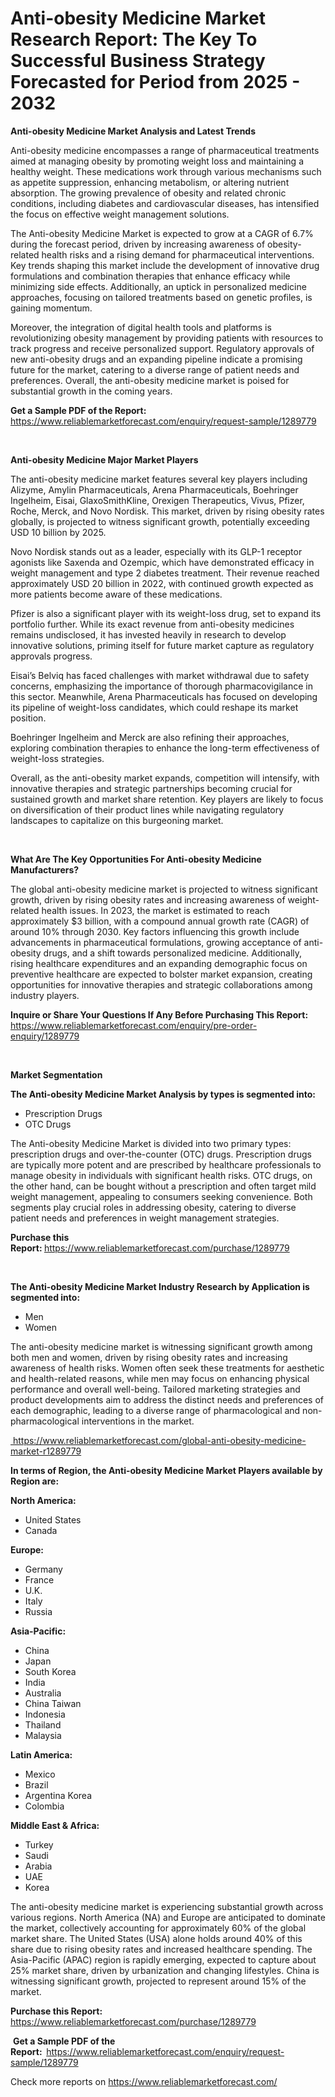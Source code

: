 <p><h1>Anti-obesity Medicine Market Research Report: The Key To Successful Business Strategy Forecasted for Period from 2025 - 2032</h1></p><p><strong>Anti-obesity Medicine Market Analysis and Latest Trends</strong></p>
<p><p>Anti-obesity medicine encompasses a range of pharmaceutical treatments aimed at managing obesity by promoting weight loss and maintaining a healthy weight. These medications work through various mechanisms such as appetite suppression, enhancing metabolism, or altering nutrient absorption. The growing prevalence of obesity and related chronic conditions, including diabetes and cardiovascular diseases, has intensified the focus on effective weight management solutions.</p><p>The Anti-obesity Medicine Market is expected to grow at a CAGR of 6.7% during the forecast period, driven by increasing awareness of obesity-related health risks and a rising demand for pharmaceutical interventions. Key trends shaping this market include the development of innovative drug formulations and combination therapies that enhance efficacy while minimizing side effects. Additionally, an uptick in personalized medicine approaches, focusing on tailored treatments based on genetic profiles, is gaining momentum.</p><p>Moreover, the integration of digital health tools and platforms is revolutionizing obesity management by providing patients with resources to track progress and receive personalized support. Regulatory approvals of new anti-obesity drugs and an expanding pipeline indicate a promising future for the market, catering to a diverse range of patient needs and preferences. Overall, the anti-obesity medicine market is poised for substantial growth in the coming years.</p></p>
<p><strong>Get a Sample PDF of the Report:&nbsp;</strong> <a href="https://www.reliablemarketforecast.com/enquiry/request-sample/1289779?utm_campaign=1832&utm_medium=2&utm_source=Github&utm_content=ia&utm_term=16012025&utm_id=anti-obesity-medicine">https://www.reliablemarketforecast.com/enquiry/request-sample/1289779</a></p>
<p>&nbsp;</p>
<p><strong>Anti-obesity Medicine Major Market Players</strong></p>
<p><p>The anti-obesity medicine market features several key players including Alizyme, Amylin Pharmaceuticals, Arena Pharmaceuticals, Boehringer Ingelheim, Eisai, GlaxoSmithKline, Orexigen Therapeutics, Vivus, Pfizer, Roche, Merck, and Novo Nordisk. This market, driven by rising obesity rates globally, is projected to witness significant growth, potentially exceeding USD 10 billion by 2025.</p><p>Novo Nordisk stands out as a leader, especially with its GLP-1 receptor agonists like Saxenda and Ozempic, which have demonstrated efficacy in weight management and type 2 diabetes treatment. Their revenue reached approximately USD 20 billion in 2022, with continued growth expected as more patients become aware of these medications.</p><p>Pfizer is also a significant player with its weight-loss drug, set to expand its portfolio further. While its exact revenue from anti-obesity medicines remains undisclosed, it has invested heavily in research to develop innovative solutions, priming itself for future market capture as regulatory approvals progress.</p><p>Eisai’s Belviq has faced challenges with market withdrawal due to safety concerns, emphasizing the importance of thorough pharmacovigilance in this sector. Meanwhile, Arena Pharmaceuticals has focused on developing its pipeline of weight-loss candidates, which could reshape its market position.</p><p>Boehringer Ingelheim and Merck are also refining their approaches, exploring combination therapies to enhance the long-term effectiveness of weight-loss strategies.</p><p>Overall, as the anti-obesity market expands, competition will intensify, with innovative therapies and strategic partnerships becoming crucial for sustained growth and market share retention. Key players are likely to focus on diversification of their product lines while navigating regulatory landscapes to capitalize on this burgeoning market.</p></p>
<p>&nbsp;</p>
<p><strong>What Are The Key Opportunities For Anti-obesity Medicine Manufacturers?</strong></p>
<p><p>The global anti-obesity medicine market is projected to witness significant growth, driven by rising obesity rates and increasing awareness of weight-related health issues. In 2023, the market is estimated to reach approximately $3 billion, with a compound annual growth rate (CAGR) of around 10% through 2030. Key factors influencing this growth include advancements in pharmaceutical formulations, growing acceptance of anti-obesity drugs, and a shift towards personalized medicine. Additionally, rising healthcare expenditures and an expanding demographic focus on preventive healthcare are expected to bolster market expansion, creating opportunities for innovative therapies and strategic collaborations among industry players.</p></p>
<p><strong>Inquire or Share Your Questions If Any Before Purchasing This Report:</strong> <a href="https://www.reliablemarketforecast.com/enquiry/pre-order-enquiry/1289779?utm_campaign=1832&utm_medium=2&utm_source=Github&utm_content=ia&utm_term=16012025&utm_id=anti-obesity-medicine">https://www.reliablemarketforecast.com/enquiry/pre-order-enquiry/1289779</a></p>
<p>&nbsp;</p>
<p><strong>Market Segmentation</strong></p>
<p><strong>The Anti-obesity Medicine Market Analysis by types is segmented into:</strong></p>
<p><ul><li>Prescription Drugs</li><li>OTC Drugs</li></ul></p>
<p><p>The Anti-obesity Medicine Market is divided into two primary types: prescription drugs and over-the-counter (OTC) drugs. Prescription drugs are typically more potent and are prescribed by healthcare professionals to manage obesity in individuals with significant health risks. OTC drugs, on the other hand, can be bought without a prescription and often target mild weight management, appealing to consumers seeking convenience. Both segments play crucial roles in addressing obesity, catering to diverse patient needs and preferences in weight management strategies.</p></p>
<p><strong>Purchase this Report:&nbsp;</strong><a href="https://www.reliablemarketforecast.com/purchase/1289779?utm_campaign=1832&utm_medium=2&utm_source=Github&utm_content=ia&utm_term=16012025&utm_id=anti-obesity-medicine">https://www.reliablemarketforecast.com/purchase/1289779</a></p>
<p>&nbsp;</p>
<p><strong>The Anti-obesity Medicine Market Industry Research by Application is segmented into:</strong></p>
<p><ul><li>Men</li><li>Women</li></ul></p>
<p><p>The anti-obesity medicine market is witnessing significant growth among both men and women, driven by rising obesity rates and increasing awareness of health risks. Women often seek these treatments for aesthetic and health-related reasons, while men may focus on enhancing physical performance and overall well-being. Tailored marketing strategies and product developments aim to address the distinct needs and preferences of each demographic, leading to a diverse range of pharmacological and non-pharmacological interventions in the market.</p></p>
<p><a href="https://www.reliablemarketforecast.com/global-anti-obesity-medicine-market-r1289779?utm_campaign=1832&utm_medium=2&utm_source=Github&utm_content=ia&utm_term=16012025&utm_id=anti-obesity-medicine">&nbsp;https://www.reliablemarketforecast.com/global-anti-obesity-medicine-market-r1289779</a></p>
<p><strong>In terms of Region, the Anti-obesity Medicine Market Players available by Region are:</strong></p>
<p>
    <p> <strong> North America: </strong>
        <ul>
            <li>United States</li>
            <li>Canada</li>
        </ul>
        </p> 
    <p> <strong> Europe: </strong>
        <ul>
            <li>Germany</li>
            <li>France</li>
            <li>U.K.</li>
            <li>Italy</li>
            <li>Russia</li>
        </ul>
        </p> 
    <p> <strong> Asia-Pacific: </strong>
        <ul>
            <li>China</li>
            <li>Japan</li>
            <li>South Korea</li>
            <li>India</li>
            <li>Australia</li>
            <li>China Taiwan</li>
            <li>Indonesia</li>
            <li>Thailand</li>
            <li>Malaysia</li>
        </ul>
        </p> 
    <p> <strong> Latin America: </strong>
        <ul>
            <li>Mexico</li>
            <li>Brazil</li>
            <li>Argentina Korea</li>
            <li>Colombia</li>
        </ul>
        </p> 
    <p> <strong> Middle East & Africa: </strong>
        <ul>
            <li>Turkey</li>
            <li>Saudi</li>
            <li>Arabia</li>
            <li>UAE</li>
            <li>Korea</li>
        </ul>
    </p>
    </p>
<p><p>The anti-obesity medicine market is experiencing substantial growth across various regions. North America (NA) and Europe are anticipated to dominate the market, collectively accounting for approximately 60% of the global market share. The United States (USA) alone holds around 40% of this share due to rising obesity rates and increased healthcare spending. The Asia-Pacific (APAC) region is rapidly emerging, expected to capture about 25% market share, driven by urbanization and changing lifestyles. China is witnessing significant growth, projected to represent around 15% of the market.</p></p>
<p><strong>Purchase this Report: </strong><a href="https://www.reliablemarketforecast.com/purchase/1289779?utm_campaign=1832&utm_medium=2&utm_source=Github&utm_content=ia&utm_term=16012025&utm_id=anti-obesity-medicine">https://www.reliablemarketforecast.com/purchase/1289779</a></p>
<p>&nbsp;<strong>Get a Sample PDF of the Report:&nbsp;&nbsp;</strong><a href="https://www.reliablemarketforecast.com/enquiry/request-sample/1289779?utm_campaign=1832&utm_medium=2&utm_source=Github&utm_content=ia&utm_term=16012025&utm_id=anti-obesity-medicine">https://www.reliablemarketforecast.com/enquiry/request-sample/1289779</a></p>
<p><strong></strong></p>
<p>Check more reports on <a href="https://www.reliablemarketforecast.com/?utm_campaign=1832&utm_medium=2&utm_source=Github&utm_content=ia&utm_term=16012025&utm_id=anti-obesity-medicine">https://www.reliablemarketforecast.com/</a></p>